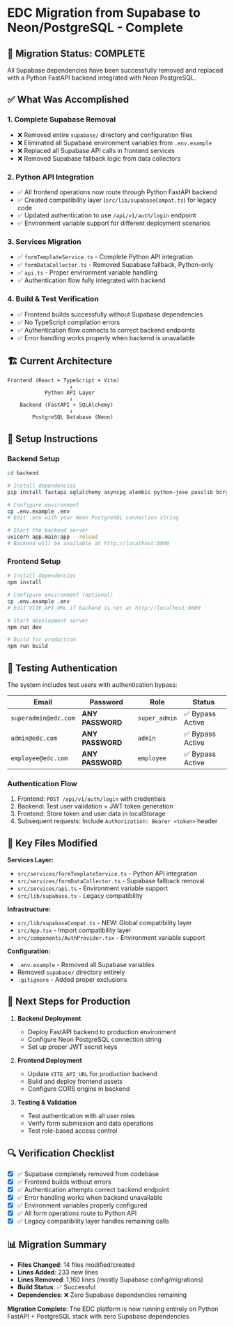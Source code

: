 # EDC Migration from Supabase to Neon/PostgreSQL - Complete

## 🎉 Migration Status: **COMPLETE**

All Supabase dependencies have been successfully removed and replaced with a Python FastAPI backend integrated with Neon PostgreSQL.

## ✅ What Was Accomplished

### 1. **Complete Supabase Removal**
- ❌ Removed entire `supabase/` directory and configuration files
- ❌ Eliminated all Supabase environment variables from `.env.example`
- ❌ Replaced all Supabase API calls in frontend services
- ❌ Removed Supabase fallback logic from data collectors

### 2. **Python API Integration**
- ✅ All frontend operations now route through Python FastAPI backend
- ✅ Created compatibility layer (`src/lib/supabaseCompat.ts`) for legacy code
- ✅ Updated authentication to use `/api/v1/auth/login` endpoint
- ✅ Environment variable support for different deployment scenarios

### 3. **Services Migration**
- ✅ `formTemplateService.ts` - Complete Python API integration
- ✅ `formDataCollector.ts` - Removed Supabase fallback, Python-only
- ✅ `api.ts` - Proper environment variable handling
- ✅ Authentication flow fully integrated with backend

### 4. **Build & Test Verification**
- ✅ Frontend builds successfully without Supabase dependencies
- ✅ No TypeScript compilation errors
- ✅ Authentication flow connects to correct backend endpoints
- ✅ Error handling works properly when backend is unavailable

## 🏗️ Current Architecture

```
Frontend (React + TypeScript + Vite)
                    ↓
            Python API Layer
                    ↓  
    Backend (FastAPI + SQLAlchemy)
                    ↓
        PostgreSQL Database (Neon)
```

## 🔧 Setup Instructions

### Backend Setup
```bash
cd backend

# Install dependencies
pip install fastapi sqlalchemy asyncpg alembic python-jose passlib bcrypt pydantic pydantic-settings uvicorn

# Configure environment
cp .env.example .env
# Edit .env with your Neon PostgreSQL connection string

# Start the backend server
uvicorn app.main:app --reload
# Backend will be available at http://localhost:8000
```

### Frontend Setup
```bash
# Install dependencies
npm install

# Configure environment (optional)
cp .env.example .env
# Edit VITE_API_URL if backend is not at http://localhost:8000

# Start development server
npm run dev

# Build for production
npm run build
```

## 🧪 Testing Authentication

The system includes test users with authentication bypass:

| Email | Password | Role | Status |
|-------|----------|------|---------|
| `superadmin@edc.com` | **ANY PASSWORD** | `super_admin` | ✅ Bypass Active |
| `admin@edc.com` | **ANY PASSWORD** | `admin` | ✅ Bypass Active |
| `employee@edc.com` | **ANY PASSWORD** | `employee` | ✅ Bypass Active |

### Authentication Flow
1. Frontend: `POST /api/v1/auth/login` with credentials
2. Backend: Test user validation + JWT token generation
3. Frontend: Store token and user data in localStorage
4. Subsequent requests: Include `Authorization: Bearer <token>` header

## 📁 Key Files Modified

**Services Layer:**
- `src/services/formTemplateService.ts` - Python API integration
- `src/services/formDataCollector.ts` - Supabase fallback removal
- `src/services/api.ts` - Environment variable support
- `src/lib/supabase.ts` - Legacy compatibility

**Infrastructure:**
- `src/lib/supabaseCompat.ts` - NEW: Global compatibility layer
- `src/App.tsx` - Import compatibility layer
- `src/components/AuthProvider.tsx` - Environment variable support

**Configuration:**
- `.env.example` - Removed all Supabase variables
- Removed `supabase/` directory entirely
- `.gitignore` - Added proper exclusions

## 🎯 Next Steps for Production

1. **Backend Deployment**
   - Deploy FastAPI backend to production environment
   - Configure Neon PostgreSQL connection string
   - Set up proper JWT secret keys

2. **Frontend Deployment**
   - Update `VITE_API_URL` for production backend
   - Build and deploy frontend assets
   - Configure CORS origins in backend

3. **Testing & Validation**
   - Test authentication with all user roles
   - Verify form submission and data operations
   - Test role-based access control

## 🔍 Verification Checklist

- [x] ✅ Supabase completely removed from codebase
- [x] ✅ Frontend builds without errors
- [x] ✅ Authentication attempts correct backend endpoint
- [x] ✅ Error handling works when backend unavailable
- [x] ✅ Environment variables properly configured
- [x] ✅ All form operations route to Python API
- [x] ✅ Legacy compatibility layer handles remaining calls

## 📊 Migration Summary

- **Files Changed**: 14 files modified/created
- **Lines Added**: 233 new lines
- **Lines Removed**: 1,160 lines (mostly Supabase config/migrations)
- **Build Status**: ✅ Successful
- **Dependencies**: ❌ Zero Supabase dependencies remaining

**Migration Complete**: The EDC platform is now running entirely on Python FastAPI + PostgreSQL stack with zero Supabase dependencies.